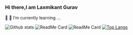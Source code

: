 ### Hi there,I am Laxmikant Gurav
 👋
🌱 I’m currently learning ...
<!--
**nobi-nata/nobi-nata** is a ✨ _special_ ✨ repository because its `README.md` (this file) appears on your GitHub profile.

Here are some ideas to get you started:

- 🔭 I’m currently working on ...
- 🌱 I’m currently learning ...
- 👯 I’m looking to collaborate on ...
- 🤔 I’m looking for help with ...
- 💬 Ask me about ...
- 📫 How to reach me: ...
- 😄 Pronouns: ...
- ⚡ Fun fact: ...
-->
![Github stats](https://github-readme-stats.vercel.app/api?username=nobi-nata)
![ReadMe Card](https://github-readme-stats.vercel.app/api/pin/?username=nobi-nata&repo=Medical-Insurance-Cost-Prediction)
![ReadMe Card](https://github-readme-stats.vercel.app/api/pin/?username=nobi-nata&repo=Hospital-Management-System-)
[![Top Langs](https://github-readme-stats.vercel.app/api/top-langs/?username=nobi-nata)](https://github.com/nobi-nata/github-readme-stats)
